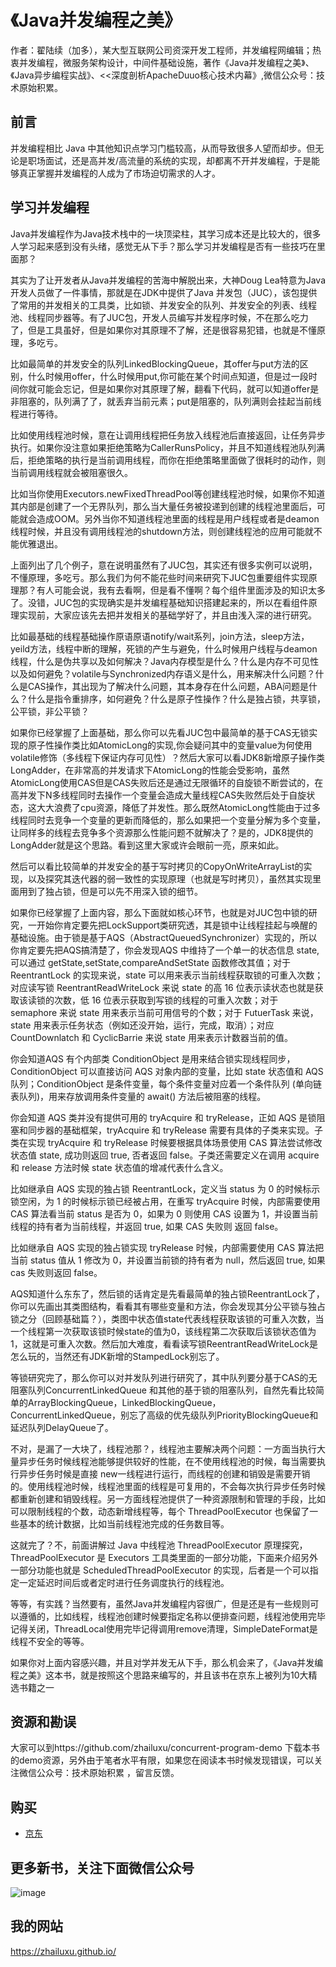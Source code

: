 
# 《Java并发编程之美》
作者：翟陆续（加多），某大型互联网公司资深开发工程师，并发编程网编辑；热衷并发编程，微服务架构设计，中间件基础设施，著作《Java并发编程之美》、《Java异步编程实战》、<<深度剖析ApacheDuuo核心技术内幕》,微信公众号：技术原始积累。


## 前言
并发编程相比 Java 中其他知识点学习门槛较高，从而导致很多人望而却步。但无论是职场面试，还是高并发/高流量的系统的实现，却都离不开并发编程，于是能够真正掌握并发编程的人成为了市场迫切需求的人才。

## 学习并发编程
Java并发编程作为Java技术栈中的一块顶梁柱，其学习成本还是比较大的，很多人学习起来感到没有头绪，感觉无从下手？那么学习并发编程是否有一些技巧在里面那？

其实为了让开发者从Java并发编程的苦海中解脱出来，大神Doug Lea特意为Java开发人员做了一件事情，那就是在JDK中提供了Java 并发包（JUC），该包提供了常用的并发相关的工具类，比如锁、并发安全的队列、并发安全的列表、线程池、线程同步器等。有了JUC包，开发人员编写并发程序时候，不在那么吃力了，但是工具虽好，但是如果你对其原理不了解，还是很容易犯错，也就是不懂原理，多吃亏。

比如最简单的并发安全的队列LinkedBlockingQueue，其offer与put方法的区别，什么时候用offer，什么时候用put,你可能在某个时间点知道，但是过一段时间你就可能会忘记，但是如果你对其原理了解，翻看下代码，就可以知道offer是非阻塞的，队列满了了，就丢弃当前元素；put是阻塞的，队列满则会挂起当前线程进行等待。

比如使用线程池时候，意在让调用线程把任务放入线程池后直接返回，让任务异步执行。如果你没注意如果拒绝策略为CallerRunsPolicy，并且不知道线程池队列满后，拒绝策略的执行是当前调用线程，而你在拒绝策略里面做了很耗时的动作，则当前调用线程就会被阻塞很久。

比如当你使用Executors.newFixedThreadPool等创建线程池时候，如果你不知道其内部是创建了一个无界队列，那么当大量任务被投递到创建的线程池里面后，可能就会造成OOM。另外当你不知道线程池里面的线程是用户线程或者是deamon线程时候，并且没有调用线程池的shutdown方法，则创建线程池的应用可能就不能优雅退出。

上面列出了几个例子，意在说明虽然有了JUC包，其实还有很多实例可以说明，不懂原理，多吃亏。那么我们为何不能花些时间来研究下JUC包重要组件实现原理那？有人可能会说，我有去看啊，但是看不懂啊？每个组件里面涉及的知识太多了。没错，JUC包的实现确实是并发编程基础知识搭建起来的，所以在看组件原理实现前，大家应该先去把并发相关的基础学好了，并且由浅入深的进行研究。

比如最基础的线程基础操作原语原语notify/wait系列，join方法，sleep方法，yeild方法，线程中断的理解，死锁的产生与避免，什么时候用户线程与deamon线程，什么是伪共享以及如何解决？Java内存模型是什么？什么是内存不可见性以及如何避免？volatile与Synchronized内存语义是什么，用来解决什么问题？什么是CAS操作，其出现为了解决什么问题，其本身存在什么问题，ABA问题是什么？什么是指令重排序，如何避免？什么是原子性操作？什么是独占锁，共享锁，公平锁，非公平锁？

如果你已经掌握了上面基础，那么你可以先看JUC包中最简单的基于CAS无锁实现的原子性操作类比如AtomicLong的实现,你会疑问其中的变量value为何使用volatile修饰（多线程下保证内存可见性）？然后大家可以看JDK8新增原子操作类LongAdder，在非常高的并发请求下AtomicLong的性能会受影响，虽然AtomicLong使用CAS但是CAS失败后还是通过无限循环的自旋锁不断尝试的，在高并发下N多线程同时去操作一个变量会造成大量线程CAS失败然后处于自旋状态，这大大浪费了cpu资源，降低了并发性。那么既然AtomicLong性能由于过多线程同时去竞争一个变量的更新而降低的，那么如果把一个变量分解为多个变量，让同样多的线程去竞争多个资源那么性能问题不就解决了？是的，JDK8提供的LongAdder就是这个思路。看到这里大家或许会眼前一亮，原来如此。



然后可以看比较简单的并发安全的基于写时拷贝的CopyOnWriteArrayList的实现，以及探究其迭代器的弱一致性的实现原理（也就是写时拷贝），虽然其实现里面用到了独占锁，但是可以先不用深入锁的细节。

如果你已经掌握了上面内容，那么下面就如核心环节，也就是对JUC包中锁的研究，一开始你肯定要先把LockSupport类研究透，其是锁中让线程挂起与唤醒的基础设施。由于锁是基于AQS（AbstractQueuedSynchronizer）实现的，所以你肯定要先把AQS搞清楚了，你会发现AQS 中维持了一个单一的状态信息 state, 可以通过 getState,setState,compareAndSetState 函数修改其值；对于 ReentrantLock 的实现来说，state 可以用来表示当前线程获取锁的可重入次数；对应读写锁 ReentrantReadWriteLock 来说 state 的高 16 位表示读状态也就是获取该读锁的次数，低 16 位表示获取到写锁的线程的可重入次数；对于 semaphore 来说 state 用来表示当前可用信号的个数；对于 FutuerTask 来说，state 用来表示任务状态（例如还没开始，运行，完成，取消）；对应 CountDownlatch 和 CyclicBarrie 来说 state 用来表示计数器当前的值。

你会知道AQS 有个内部类 ConditionObject 是用来结合锁实现线程同步，ConditionObject 可以直接访问 AQS 对象内部的变量，比如 state 状态值和 AQS 队列；ConditionObject 是条件变量，每个条件变量对应着一个条件队列 (单向链表队列)，用来存放调用条件变量的 await() 方法后被阻塞的线程。

你会知道 AQS 类并没有提供可用的 tryAcquire 和 tryRelease，正如 AQS 是锁阻塞和同步器的基础框架，tryAcquire 和 tryRelease 需要有具体的子类来实现。子类在实现 tryAcquire 和 tryRelease 时候要根据具体场景使用 CAS 算法尝试修改状态值 state, 成功则返回 true, 否者返回 false。子类还需要定义在调用 acquire 和 release 方法时候 state 状态值的增减代表什么含义。

比如继承自 AQS 实现的独占锁 ReentrantLock，定义当 status 为 0 的时候标示锁空闲，为 1 的时候标示锁已经被占用，在重写 tryAcquire 时候，内部需要使用 CAS 算法看当前 status 是否为 0，如果为 0 则使用 CAS 设置为 1，并设置当前线程的持有者为当前线程，并返回 true, 如果 CAS 失败则 返回 false。

比如继承自 AQS 实现的独占锁实现 tryRelease 时候，内部需要使用 CAS 算法把当前 status 值从 1 修改为 0，并设置当前锁的持有者为 null，然后返回 true, 如果 cas 失败则返回 false。

AQS知道什么东东了，然后锁的话肯定是先看最简单的独占锁ReentrantLock了，你可以先画出其类图结构，看看其有哪些变量和方法，你会发现其分公平锁与独占锁之分（回顾基础篇？），类图中状态值state代表线程获取该锁的可重入次数，当一个线程第一次获取该锁时候state的值为0，该线程第二次获取后该锁状态值为1，这就是可重入次数。然后加大难度，看看读写锁ReentrantReadWriteLock是怎么玩的，当然还有JDK新增的StampedLock别忘了。

等锁研究完了，那么你可以对并发队列进行研究了，其中队列要分基于CAS的无阻塞队列ConcurrentLinkedQueue 和其他的基于锁的阻塞队列，自然先看比较简单的ArrayBlockingQueue，LinkedBlockingQueue，ConcurrentLinkedQueue，别忘了高级的优先级队列PriorityBlockingQueue和延迟队列DelayQueue了。

不对，是漏了一大块了，线程池那？，线程池主要解决两个问题：一方面当执行大量异步任务时候线程池能够提供较好的性能，在不使用线程池的时候，每当需要执行异步任务时候是直接 new一线程进行运行，而线程的创建和销毁是需要开销的。使用线程池时候，线程池里面的线程是可复用的，不会每次执行异步任务时候都重新创建和销毁线程。另一方面线程池提供了一种资源限制和管理的手段，比如可以限制线程的个数，动态新增线程等，每个 ThreadPoolExecutor 也保留了一些基本的统计数据，比如当前线程池完成的任务数目等。

这就完了？不，前面讲解过 Java 中线程池 ThreadPoolExecutor 原理探究，ThreadPoolExecutor 是 Executors 工具类里面的一部分功能，下面来介绍另外一部分功能也就是 ScheduledThreadPoolExecutor 的实现，后者是一个可以指定一定延迟时间后或者定时进行任务调度执行的线程池。

等等，有实践？当然要有，虽然Java并发编程内容很广，但是还是有一些规则可以遵循的，比如线程，线程池创建时候要指定名称以便排查问题，线程池使用完毕记得关闭，ThreadLocal使用完毕记得调用remove清理，SimpleDateFormat是线程不安全的等等。

如果你对上面内容感兴趣，并且对学并发无从下手，那么机会来了，《Java并发编程之美》这本书，就是按照这个思路来编写的，并且该书在京东上被列为10大精选书籍之一



## 资源和勘误
大家可以到https://github.com/zhailuxu/concurrent-program-demo 下载本书的demo资源，另外由于笔者水平有限，如果您在阅读本书时候发现错误，可以关注微信公众号：技术原始积累 ，留言反馈。

##  购买
 - [京东](https://item.jd.com/12450812.html)
 
## 更多新书，关注下面微信公众号
 
 
![image]( https://zhailuxu.github.io/assets/images/jiaduowechat.png)


##  我的网站
https://zhailuxu.github.io/
